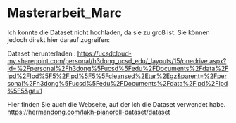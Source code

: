 # Masterarbeit_Marc
Ich konnte die Dataset nicht hochladen, da sie zu groß ist. Sie können jedoch direkt hier darauf zugreifen:

Dataset herunterladen : https://ucsdcloud-my.sharepoint.com/personal/h3dong_ucsd_edu/_layouts/15/onedrive.aspx?id=%2Fpersonal%2Fh3dong%5Fucsd%5Fedu%2FDocuments%2Fdata%2Flpd%2Flpd%5F5%2Flpd%5F5%5Fcleansed%2Etar%2Egz&parent=%2Fpersonal%2Fh3dong%5Fucsd%5Fedu%2FDocuments%2Fdata%2Flpd%2Flpd%5F5&ga=1

Hier finden Sie auch die Webseite, auf der ich die Dataset verwendet habe.
https://hermandong.com/lakh-pianoroll-dataset/dataset
